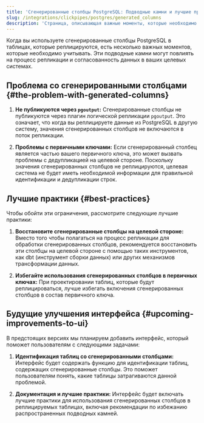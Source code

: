 ```yaml
---
title: 'Сгенерированные столбцы PostgreSQL: Подводные камни и лучшие практики'
slug: /integrations/clickpipes/postgres/generated_columns
description: 'Страница, описывающая важные моменты, которые необходимо учитывать при использовании сгенерированных столбцов PostgreSQL в таблицах, которые реплицируются'
---
```


Когда вы используете сгенерированные столбцы PostgreSQL в таблицах, которые реплицируются, есть несколько важных моментов, которые необходимо учитывать. Эти подводные камни могут повлиять на процесс репликации и согласованность данных в ваших целевых системах.

## Проблема со сгенерированными столбцами {#the-problem-with-generated-columns}

1. **Не публикуются через `pgoutput`:** Сгенерированные столбцы не публикуются через плагин логической репликации `pgoutput`. Это означает, что когда вы реплицируете данные из PostgreSQL в другую систему, значения сгенерированных столбцов не включаются в поток репликации.

2. **Проблемы с первичными ключами:** Если сгенерированный столбец является частью вашего первичного ключа, это может вызвать проблемы с дедупликацией на целевой стороне. Поскольку значения сгенерированных столбцов не реплицируются, целевая система не будет иметь необходимой информации для правильной идентификации и дедупликации строк.

## Лучшие практики {#best-practices}

Чтобы обойти эти ограничения, рассмотрите следующие лучшие практики:

1. **Восстановите сгенерированные столбцы на целевой стороне:** Вместо того чтобы полагаться на процесс репликации для обработки сгенерированных столбцов, рекомендуется восстановить эти столбцы на целевой стороне с помощью таких инструментов, как dbt (инструмент сборки данных) или других механизмов трансформации данных.

2. **Избегайте использования сгенерированных столбцов в первичных ключах:** При проектировании таблиц, которые будут реплицироваться, лучше избегать включения сгенерированных столбцов в состав первичного ключа.

## Будущие улучшения интерфейса {#upcoming-improvements-to-ui}

В предстоящих версиях мы планируем добавить интерфейс, который поможет пользователям с следующими задачами:

1. **Идентификация таблиц со сгенерированными столбцами:** Интерфейс будет содержать функцию для идентификации таблиц, содержащих сгенерированные столбцы. Это поможет пользователям понять, какие таблицы затрагиваются данной проблемой.

2. **Документация и лучшие практики:** Интерфейс будет включать лучшие практики для использования сгенерированных столбцов в реплицируемых таблицах, включая рекомендации по избежанию распространенных подводных камней.

